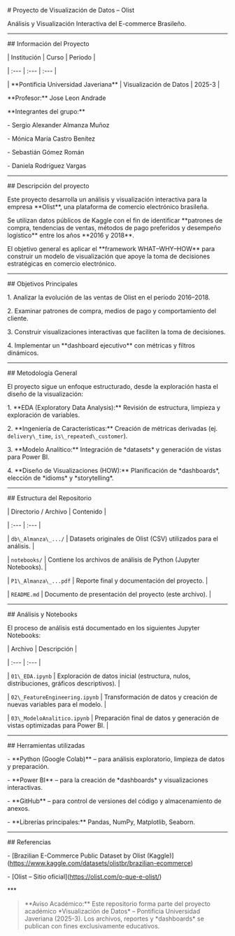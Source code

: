 \# Proyecto de Visualización de Datos – Olist



Análisis y Visualización Interactiva del E-commerce Brasileño.



---



\## Información del Proyecto



| Institución | Curso | Periodo |

| :--- | :--- | :--- |

| \*\*Pontificia Universidad Javeriana\*\* | Visualización de Datos | 2025-3 |



\*\*Profesor:\*\* Jose Leon Andrade



\*\*Integrantes del grupo:\*\*

\- Sergio Alexander Almanza Muñoz

\- Mónica María Castro Benítez

\- Sebastián Gómez Román

\- Daniela Rodríguez Vargas



---



\## Descripción del proyecto



Este proyecto desarrolla un análisis y visualización interactiva para la empresa \*\*Olist\*\*, una plataforma de comercio electrónico brasileña.



Se utilizan datos públicos de Kaggle con el fin de identificar \*\*patrones de compra, tendencias de ventas, métodos de pago preferidos y desempeño logístico\*\* entre los años \*\*2016 y 2018\*\*.



El objetivo general es aplicar el \*\*framework WHAT–WHY–HOW\*\* para construir un modelo de visualización que apoye la toma de decisiones estratégicas en comercio electrónico.



---



\## Objetivos Principales



1\.  Analizar la evolución de las ventas de Olist en el periodo 2016–2018.

2\.  Examinar patrones de compra, medios de pago y comportamiento del cliente.

3\.  Construir visualizaciones interactivas que faciliten la toma de decisiones.

4\.  Implementar un \*\*dashboard ejecutivo\*\* con métricas y filtros dinámicos.



---



\## Metodología General



El proyecto sigue un enfoque estructurado, desde la exploración hasta el diseño de la visualización:



1\.  \*\*EDA (Exploratory Data Analysis):\*\* Revisión de estructura, limpieza y exploración de variables.

2\.  \*\*Ingeniería de Características:\*\* Creación de métricas derivadas (ej. `delivery\_time`, `is\_repeated\_customer`).

3\.  \*\*Modelo Analítico:\*\* Integración de \*datasets\* y generación de vistas para Power BI.

4\.  \*\*Diseño de Visualizaciones (HOW):\*\* Planificación de \*dashboards\*, elección de \*idioms\* y \*storytelling\*.



---



\## Estructura del Repositorio



| Directorio / Archivo | Contenido |

| :--- | :--- |

| `db\_Almanza\_.../` | Datasets originales de Olist (CSV) utilizados para el análisis. |

| `notebooks/` | Contiene los archivos de análisis de Python (Jupyter Notebooks). |

| `P1\_Almanza\_...pdf` | Reporte final y documentación del proyecto. |

| `README.md` | Documento de presentación del proyecto (este archivo). |



---



\## Análisis y Notebooks



El proceso de análisis está documentado en los siguientes Jupyter Notebooks:



| Archivo | Descripción |

| :--- | :--- |

| `01\_EDA.ipynb` | Exploración de datos inicial (estructura, nulos, distribuciones, gráficos descriptivos). |

| `02\_FeatureEngineering.ipynb` | Transformación de datos y creación de nuevas variables para el modelo. |

| `03\_ModeloAnalitico.ipynb` | Preparación final de datos y generación de vistas optimizadas para Power BI. |



---



\## Herramientas utilizadas



\-   \*\*Python (Google Colab)\*\* – para análisis exploratorio, limpieza de datos y preparación.

\-   \*\*Power BI\*\* – para la creación de \*dashboards\* y visualizaciones interactivas.

\-   \*\*GitHub\*\* – para control de versiones del código y almacenamiento de anexos.

\-   \*\*Librerías principales:\*\* Pandas, NumPy, Matplotlib, Seaborn.



---



\## Referencias



\-   \[Brazilian E-Commerce Public Dataset by Olist (Kaggle)](https://www.kaggle.com/datasets/olistbr/brazilian-ecommerce)

\-   \[Olist – Sitio oficial](https://olist.com/o-que-e-olist/)



\*\*\*



> \*\*Aviso Académico:\*\* Este repositorio forma parte del proyecto académico \*Visualización de Datos\* – Pontificia Universidad Javeriana (2025-3). Los archivos, reportes y \*dashboards\* se publican con fines exclusivamente educativos.

